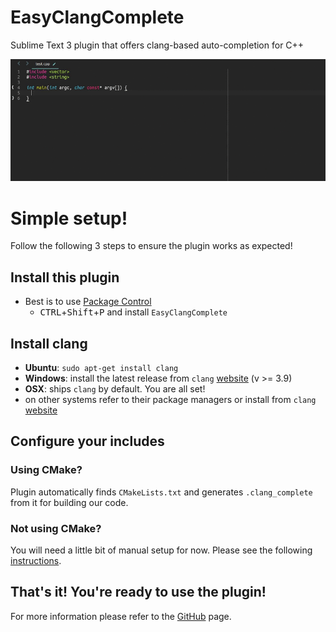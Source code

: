 # EasyClangComplete #

Sublime Text 3 plugin that offers clang-based auto-completion for C++

![Example](../autocomplete_show_off.gif)

# Simple setup! #
Follow the following 3 steps to ensure the plugin works as expected!

## Install this plugin ##
- Best is to use [Package Control](https://packagecontrol.io/installation)
  + <kbd>CTRL</kbd>+<kbd>Shift</kbd>+<kbd>P</kbd> and install
    `EasyClangComplete`

## Install clang ##
- **Ubuntu**: `sudo apt-get install clang`
- **Windows**: install the latest release from `clang`
  [website](http://llvm.org/releases/download.html) (v >= 3.9)
- **OSX**: ships `clang` by default. You are all set!
- on other systems refer to their package managers or install from `clang`
  [website](http://llvm.org/releases/download.html)

## Configure your includes ##

### Using CMake? ###
Plugin automatically finds `CMakeLists.txt` and generates `.clang_complete`
from it for building our code.

### Not using CMake? ###
You will need a little bit of manual setup for now. Please see the following
[instructions][no_cmake].

## That's it! You're ready to use the plugin! ##
For more information please refer to the [GitHub][github_page] page.

[no_cmake]: https://github.com/niosus/EasyClangComplete#not-using-cmake
[github_page]: https://github.com/niosus/EasyClangComplete

